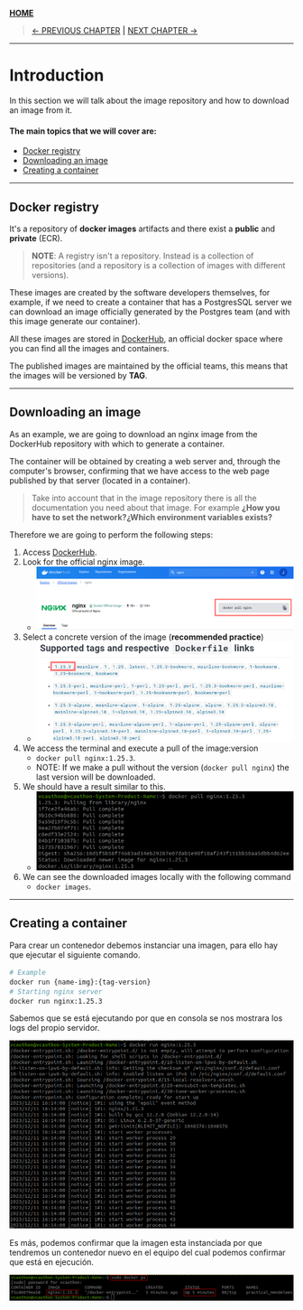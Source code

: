 [__HOME__](../../README.md)

> [<- PREVIOUS CHAPTER](./1-installation.md) __|__ [NEXT CHAPTER ->](./3-containers.md)
---
# Introduction

In this section we will talk about the image repository and how to download an image from it.

#### The main topics that we will cover are:
- [Docker registry](#docker-registry)
- [Downloading an image](#downloading-an-image)
- [Creating a container](#creating-a-container)

---

## Docker registry

It's a repository of __docker images__ artifacts and there exist a __public__ and __private__ (ECR).

> __NOTE__: A registry isn't a repository. Instead is a collection of repositories (and a repository is a collection of images with different versions).

These images are created by the software developers themselves, for example, if we need to create a container that has a PostgresSQL server we can download an image officially generated by the Postgres team (and with this image generate our container).

All these images are stored in [DockerHub](https://hub.docker.com/), an official docker space where you can find all the images and containers.

The published images are maintained by the official teams, this means that the images will be versioned by __TAG__.

---

## Downloading an image

As an example, we are going to download an nginx image from the DockerHub repository with which to generate a container.

The container will be obtained by creating a web server and, through the computer's browser, confirming that we have access to the web page published by that server (located in a container).

> Take into account that in the image repository there is all the documentation you need about that image. For example __¿How you have to set the network?¿Which environment variables exists?__

Therefore we are going to perform the following steps:
1. Access [DockerHub](https://hub.docker.com/).
2. Look for the official nginx image.
    - ![nginx](static/nginx.png)
3. Select a concrete version of the image (__recommended practice__)
    - ![concrete version](static/concrete_version.png)
4. We access the terminal and execute a pull of the image:version
    - `docker pull nginx:1.25.3`.
    - NOTE: If we make a pull without the version (`docker pull nginx`) the last version will be downloaded.
5. We should have a result similar to this.
    - ![download_img](static/download_img.png)
6. We can see the downloaded images locally with the following command
    - `docker images`.

---

## Creating a container

Para crear un contenedor debemos instanciar una imagen, para ello hay que ejecutar el siguiente comando.

```bash
# Example
docker run {name-img}:{tag-version}
# Starting nginx server
docker run nginx:1.25.3
```

Sabemos que se está ejecutando por que en consola se nos mostrara los logs del propio servidor.

![nginx logs](static/nginx_logs.png)

Es más, podemos confirmar que la imagen esta instanciada por que tendremos un contenedor nuevo en el equipo del cual podemos confirmar que está en ejecución.

![Containers](static/list_container.png)
